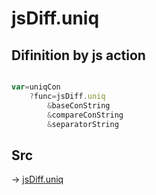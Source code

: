 # jsDiff.uniq

## Difinition by js action

```js.js

var=uniqCon
	?func=jsDiff.uniq
		&baseConString
		&compareConString
		&separatorString
```

## Src

-> [jsDiff.uniq](https://github.com/puutaro/CommandClick/blob/master/app/src/main/java/com/puutaro/commandclick/fragment_lib/terminal_fragment/js_interface/text/JsDiff.kt#L29)


